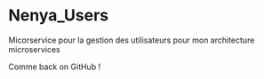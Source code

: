 # Nenya_Users
Micorservice pour la gestion des utilisateurs pour mon architecture microservices

Comme back on GitHub ! 
